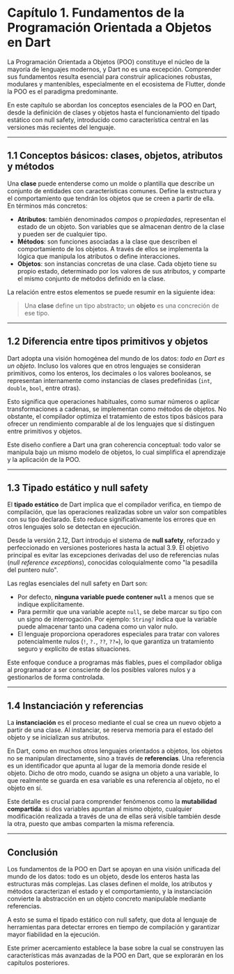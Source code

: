 # Capítulo 1. Fundamentos de la Programación Orientada a Objetos en Dart

La Programación Orientada a Objetos (POO) constituye el núcleo de la mayoría de lenguajes modernos, y Dart no es una
excepción. Comprender sus fundamentos resulta esencial para construir aplicaciones robustas, modulares y mantenibles,
especialmente en el ecosistema de Flutter, donde la POO es el paradigma predominante.

En este capítulo se abordan los conceptos esenciales de la POO en Dart, desde la definición de clases y objetos hasta el
funcionamiento del tipado estático con null safety, introducido como característica central en las versiones más
recientes del lenguaje.

---

## 1.1 Conceptos básicos: clases, objetos, atributos y métodos

Una **clase** puede entenderse como un molde o plantilla que describe un conjunto de entidades con características
comunes. Define la estructura y el comportamiento que tendrán los objetos que se creen a partir de ella.  
En términos más concretos:

- **Atributos**: también denominados *campos* o *propiedades*, representan el estado de un objeto. Son variables que se
  almacenan dentro de la clase y pueden ser de cualquier tipo.
- **Métodos**: son funciones asociadas a la clase que describen el comportamiento de los objetos. A través de ellos se
  implementa la lógica que manipula los atributos o define interacciones.
- **Objetos**: son instancias concretas de una clase. Cada objeto tiene su propio estado, determinado por los valores de
  sus atributos, y comparte el mismo conjunto de métodos definido en la clase.

La relación entre estos elementos se puede resumir en la siguiente idea:
> Una **clase** define un tipo abstracto; un **objeto** es una concreción de ese tipo.

---

## 1.2 Diferencia entre tipos primitivos y objetos

Dart adopta una visión homogénea del mundo de los datos: *todo en Dart es un objeto*. Incluso los valores que en otros
lenguajes se consideran primitivos, como los enteros, los decimales o los valores booleanos, se representan internamente
como instancias de clases predefinidas (`int`, `double`, `bool`, entre otras).

Esto significa que operaciones habituales, como sumar números o aplicar transformaciones a cadenas, se implementan como
métodos de objetos. No obstante, el compilador optimiza el tratamiento de estos tipos básicos para ofrecer un
rendimiento comparable al de los lenguajes que sí distinguen entre primitivos y objetos.

Este diseño confiere a Dart una gran coherencia conceptual: todo valor se manipula bajo un mismo modelo de objetos, lo
cual simplifica el aprendizaje y la aplicación de la POO.

---

## 1.3 Tipado estático y null safety

El **tipado estático** de Dart implica que el compilador verifica, en tiempo de compilación, que las operaciones
realizadas sobre un valor son compatibles con su tipo declarado. Esto reduce significativamente los errores que en otros
lenguajes solo se detectan en ejecución.

Desde la versión 2.12, Dart introdujo el sistema de **null safety**, reforzado y perfeccionado en versiones posteriores
hasta la actual 3.9. El objetivo principal es evitar las excepciones derivadas del uso de referencias nulas (*null
reference exceptions*), conocidas coloquialmente como "la pesadilla del puntero nulo".

Las reglas esenciales del null safety en Dart son:

- Por defecto, **ninguna variable puede contener `null`** a menos que se indique explícitamente.
- Para permitir que una variable acepte `null`, se debe marcar su tipo con un signo de interrogación. Por ejemplo:
  `String?` indica que la variable puede almacenar tanto una cadena como un valor nulo.
- El lenguaje proporciona operadores especiales para tratar con valores potencialmente nulos (`!`, `?.`, `??`, `??=`),
  lo que garantiza un tratamiento seguro y explícito de estas situaciones.

Este enfoque conduce a programas más fiables, pues el compilador obliga al programador a ser consciente de los posibles
valores nulos y a gestionarlos de forma controlada.

---

## 1.4 Instanciación y referencias

La **instanciación** es el proceso mediante el cual se crea un nuevo objeto a partir de una clase. Al instanciar, se
reserva memoria para el estado del objeto y se inicializan sus atributos.

En Dart, como en muchos otros lenguajes orientados a objetos, los objetos no se manipulan directamente, sino a través de
**referencias**. Una referencia es un identificador que apunta al lugar de la memoria donde reside el objeto. Dicho de
otro modo, cuando se asigna un objeto a una variable, lo que realmente se guarda en esa variable es una referencia al
objeto, no el objeto en sí.

Este detalle es crucial para comprender fenómenos como la **mutabilidad compartida**: si dos variables apuntan al mismo
objeto, cualquier modificación realizada a través de una de ellas será visible también desde la otra, puesto que ambas
comparten la misma referencia.

---

## Conclusión

Los fundamentos de la POO en Dart se apoyan en una visión unificada del mundo de los datos: todo es un objeto, desde los
enteros hasta las estructuras más complejas. Las clases definen el molde, los atributos y métodos caracterizan el estado
y el comportamiento, y la instanciación convierte la abstracción en un objeto concreto manipulable mediante referencias.

A esto se suma el tipado estático con null safety, que dota al lenguaje de herramientas para detectar errores en tiempo
de compilación y garantizar mayor fiabilidad en la ejecución.

Este primer acercamiento establece la base sobre la cual se construyen las características más avanzadas de la POO en
Dart, que se explorarán en los capítulos posteriores.